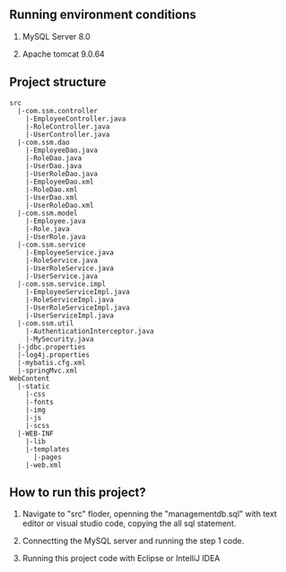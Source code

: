 ## Running environment conditions

1. MySQL Server 8.0

2. Apache tomcat 9.0.64 

## Project structure

```shell
src
  |-com.ssm.controller
    |-EmployeeController.java
    |-RoleController.java
    |-UserController.java
  |-com.ssm.dao
    |-EmployeeDao.java
    |-RoleDao.java
    |-UserDao.java
    |-UserRoleDao.java
    |-EmployeeDao.xml
    |-RoleDao.xml
    |-UserDao.xml
    |-UserRoleDao.xml
  |-com.ssm.model
    |-Employee.java
    |-Role.java
    |-UserRole.java
  |-com.ssm.service
    |-EmployeeService.java
    |-RoleService.java
    |-UserRoleService.java
    |-UserService.java
  |-com.ssm.service.impl
    |-EmployeeServiceImpl.java
    |-RoleServiceImpl.java
    |-UserRoleServiceImpl.java
    |-UserServiceImpl.java
  |-com.ssm.util
    |-AuthenticationInterceptor.java
    |-MySecurity.java
  |-jdbc.properties
  |-log4j.properties
  |-mybatis.cfg.xml
  |-springMvc.xml
WebContent
  |-static
    |-css
    |-fonts
    |-img
    |-js
    |-scss
  |-WEB-INF
    |-lib
    |-templates
      |-pages
    |-web.xml
```

## How to run this project?

1. Navigate to "src" floder, openning the "managementdb.sql" with text editor or visual studio code, copying the all sql statement.

2. Connectting the MySQL server and running the step 1 code.

3. Running this project code with Eclipse or IntelliJ IDEA


